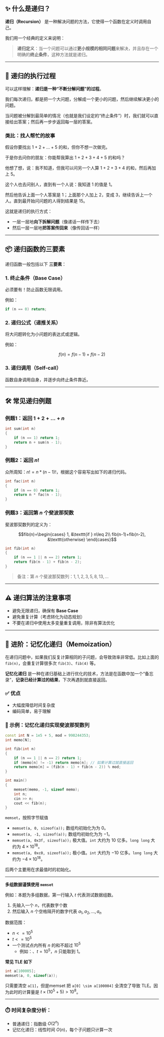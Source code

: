 
## ✨ 什么是递归？

**递归（Recursion）** 是一种解决问题的方法，它使得一个函数在定义时调用自己。

我们用一个经典的定义来说明：

> **递归定义**：当一个问题可以通过**更小规模的相同问题**来解决，并且存在一个明确的**终止条件**，这种方法就是递归。

---

## 🔁 递归的执行过程

可以这样理解：**递归是一种“不断分解问题”的过程**。

我们每次递归，都是把一个大问题，分解成一个更小的问题，然后继续解决更小的问题。

当问题被分解到最简单的情况（也就是我们设定的“终止条件”）时，我们就可以直接给出答案；然后再一步步返回每一层的答案。

### 类比：找人帮忙的故事

假设你要找出 $1 + 2 + \dots + 5$ 的和，但你不想一次做完。

于是你去问你的朋友：你能帮我算出 $1 + 2 + 3 + 4 + 5$ 的和吗？

他想了想，说：我不知道，但我可以问另一个人算 $1 + 2 + 3 + 4$ 的和，然后再加上 $5$。

这个人也去问别人，直到有一个人说：我知道 $1$ 的值是 $1$。

然后他告诉上面一个人答案是 $1$；上面那个人加上 $2$，变成 $3$，继续告诉上一个人。直到最开始问问题的人得到结果是 $15$。

这就是递归的执行方式：

* 一层一层地**向下拆解问题**（像递话一样传下去）
* 然后一层一层地**把答案传回来**（像传回话一样）



---

## 📦 递归函数的三要素

递归函数一般包括以下 **三要素**：

### 1. **终止条件（Base Case）**

必须要有！防止函数无限调用。

例如：

```cpp
if (n == 0) return;
```

### 2. **递归公式（递推关系）**

将大问题转化为小问题的表达式或逻辑。

例如：

$$
f(n) = f(n - 1) + f(n - 2)
$$

### 3. **递归调用（Self-call）**

函数自身调用自身，并逐步向终止条件靠近。

---

## 🛠️ 常见递归例题

### 例题1：返回 $1 + 2 + … + n$

```cpp
int sum(int n) 
{
    if (n == 1) return 1;
    return n + sum(n - 1);
}
```

### 例题2：返回 $n!$

众所周知：$n! = n * (n - 1)!$，根据这个容易写出如下的递归代码。

```cpp
int fac(int n) 
{
    if (n == 0) return 1;
    return n * fac(n - 1);
}
```

### 例题3：返回第 $n$ 个斐波那契数


斐波那契数列的定义为：

$$fib(n)=\begin{cases}
1, &\texttt{if } n\leq 2\\
fib(n-1)+fib(n-2), &\texttt{otherwise}
\end{cases}$$

```cpp
int fib(int n) 
{
    if (n == 1 || n == 2) return 1;
    return fib(n - 1) + fib(n - 2);
}
```

> 备注：第 $n$ 个斐波那契数列：$1, 1, 2, 3, 5, 8, 13, ...$

---

## ⚠️ 递归算法的注意事项

* 避免无限递归，确保有 **Base Case**
* 避免重复计算（考虑转化为动态规划）
* 不要在递归中使用太多变量重复调用，除非有算法优化


____


## 🧠 进阶：记忆化递归（Memoization）

在递归问题中，如果我们反复计算相同的子问题，会导致效率非常低。比如上面的 `fib(n)`，会重复计算很多次 `fib(3)`、`fib(4)` 等。

**记忆化递归** 是一种在递归基础上进行优化的技术，方法是在函数中加一个“备忘录”，**记录已经计算过的结果**，下次再遇到就直接返回。

### ✅ 优点

* 大幅度降低时间复杂度
* 编码简单，易于理解

### 🚀 示例：记忆化递归实现斐波那契数列

```cpp
const int N = 1e5 + 5, mod = 998244353;
int memo[N];

int fib(int n) 
{
    if (n == 1 || n == 2) return 1;
    if (memo[n] != -1) return memo[n]; // 如果计算过就直接返回
    return memo[n] = (fib(n - 1) + fib(n - 2)) % mod;
}

int main()
{
    memset(memo, -1, sizeof memo);
    int n;
    cin >> n;
    cout << fib(n);
}
```


`memset`，按照字节赋值


- `memset(a, 0, sizeof(a));` 数组均初始化为为 $0$。
- `memset(a, -1, sizeof(a));` 数组均初始化为为 $-1$。
- `memset(a, 0x3f, sizeof(a));` 极大值。`int` 大约为 $10$ 亿多。`long long` 大约为 $4\times 10^{18}$。
- `memset(a, 0xc0, sizeof(a));` 极小值。`int` 大约为 $-10$ 亿多。`long long` 大约为 $-4\times 10^{18}$。


后两个主要用在求最值时的初始化。


___


**多组数据谨慎使用 `memset`**

例如：本题为多组数据，第一行输入 $t$ 代表测试数据组数。

1. 先输入一个 $n$，代表数字个数
2. 然后输入 $n$ 个空格隔开的数字代表 $a_1,a_2,\ldots,a_n$

数据范围：

- $n <= 10^5$
- $t <= 10^5$
- 一个测试点内所有 $n$ 的和不超过 $10^5$
    - 例如：、$t = 10^5$，$n$ 只能取到 $1$。

**常见 TLE 如下**

```cpp
int a[100005]; 
memset(a, 0, sizeof(a)); 
```

只需要清空 `a[1]`，但是memset 把 `a[0] \sim a[100004]` 全清空了导致 TLE。因为此时的计算量是 $t\times (10^5+5)>10^8$。



____

### ⏱️ 时间复杂度分析：

* 普通递归：指数级 $O(2^n)$
* 记忆化递归：线性时间 $O(n)$，每个子问题只计算一次

